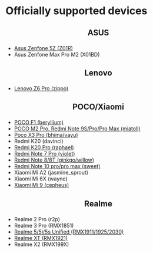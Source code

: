# Officially supported devices

## <p align="center"> ASUS <p/>
-  [Asus Zenfone 5Z (Z01R)](/devices/Z01R.md)
-  Asus Zenfone Max Pro M2 (X01BD)

## <p align="center"> Lenovo <p/>
-  [Lenovo Z6 Pro (zippo)](/devices/zippo.md)

## <p align="center"> POCO/Xiaomi <p/>
-  [POCO F1 (beryllium)](/devices/beryllium.md)
-  [POCO M2 Pro, Redmi Note 9S/Pro/Pro Max (miatoll)](/devices/miatoll.md)
-  [Poco X3 Pro (bhima/vayu)](/devices/vayu.md)
-  Redmi K20 (davinci)
-  [Redmi K20 Pro (raphael)](/devices/raphael.md)
-  [Redmi Note 7 Pro (violet)](/devices/violet.md)
-  [Redmi Note 8/8T (ginkgo/willow)](/devices/ginkgo.md)
-  [Redmi Note 10 pro/pro max (sweet)](/devices/sweet.md)
-  Xiaomi Mi A2 (jasmine_sprout)
-  Xiaomi Mi 6X (wayne)
-  [Xiaomi Mi 9 (cepheus)](/devices/cepheus.md)

## <p align="center"> Realme <p/>
-  Realme 2 Pro (r2p)
-  Realme 3 Pro (RMX1851)
-  [Realme 5/5i/5s Unified (RMX1911/1925/2030)](/devices/r5x.md)
-  [Realme XT (RMX1921)](/devices/RMX1921.md)
-  Realme X2 (RMX199X)
